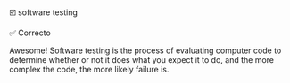 


☑️ software testing

✅ Correcto

Awesome! Software testing is the process of evaluating computer code to determine whether or not it does what you expect it to do, and the more complex the code, the more likely failure is.
